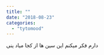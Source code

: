 ```yaml
---
title: ""
date: "2018-08-23"
categories: 
  - "tytomood"
---
```


دارم فکر میکنم این سین ها از کجا میاد ینی
